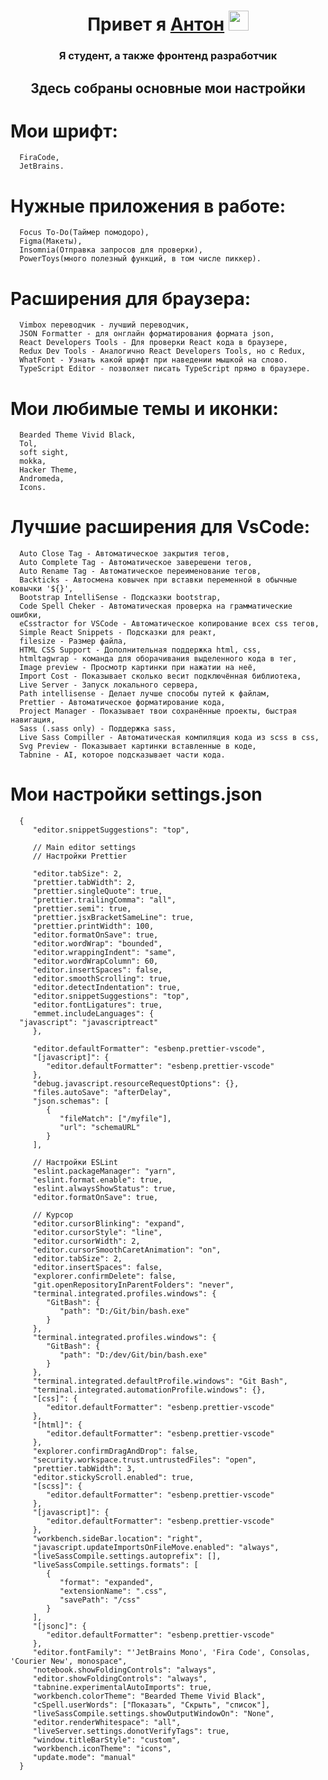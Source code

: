 <h1 align="center">Привет я <a href="#!" target="_blank">Антон</a> 
<img src="https://github.com/blackcater/blackcater/raw/main/images/Hi.gif" height="32"/></h1>
<h3 align="center">Я студент, а также фронтенд разработчик</h3>
<h2 align="center">Здесь собраны основные мои настройки</h3>


# Мои шрифт: 
      FiraCode,
      JetBrains.

# Нужные приложения в работе: 
      Focus To-Do(Таймер помодоро),
      Figma(Макеты),
      Insomnia(Отправка запросов для проверки),
      PowerToys(много полезный функций, в том числе пиккер).

# Расширения для браузера:
      Vimbox переводчик - лучший переводчик,
      JSON Formatter - для онглайн форматирования формата json,
      React Developers Tools - Для проверки React кода в браузере,
      Redux Dev Tools - Аналогично React Developers Tools, но с Redux,
      WhatFont - Узнать какой шрифт при наведении мышкой на слово.
      TypeScript Editor - позволяет писать TypeScript прямо в браузере.

# Мои любимые темы и иконки:
      Bearded Theme Vivid Black,
      Tol,
      soft sight,
      mokka,
      Hacker Theme,
      Andromeda,
      Icons.

# Лучшие расширения для VsCode: 
      Auto Close Tag - Автоматическое закрытия тегов,
      Auto Complete Tag - Автоматическое заверешени тегов,
      Auto Rename Tag - Автоматическое переименование тегов,
      Backticks - Автосмена ковычек при вставки переменной в обычные ковычки '${}',
      Bootstrap IntelliSense - Подсказки bootstrap,
      Code Spell Cheker - Автоматическая проверка на грамматические ошибки,
      eCsstractor for VSCode - Автоматическое копирование всех css тегов,
      Simple React Snippets - Подсказки для реакт,
      filesize - Размер файла,
      HTML CSS Support - Дополнительная поддержка html, css,
      htmltagwrap - команда для оборачивания выделенного кода в тег,
      Image preview - Просмотр картинки при нажатии на неё,
      Import Cost - Показывает сколько весит подключённая библиотека,
      Live Server - Запуск локального сервера,
      Path intellisense - Делает лучше способы путей к файлам,
      Prettier - Автоматическое форматирование кода,
      Project Manager - Показывает твои сохранённые проекты, быстрая навигация,
      Sass (.sass only) - Поддержка sass,
      Live Sass Compiller - Автоматическая компиляция кода из scss в css,
      Svg Preview - Показывает картинки вставленные в коде,
      Tabnine - AI, которое подсказывает части кода.

# Мои настройки settings.json
      {
         "editor.snippetSuggestions": "top",

         // Main editor settings
         // Настройки Prettier

         "editor.tabSize": 2,
         "prettier.tabWidth": 2,
         "prettier.singleQuote": true,
         "prettier.trailingComma": "all",
         "prettier.semi": true,
         "prettier.jsxBracketSameLine": true,
         "prettier.printWidth": 100,
         "editor.formatOnSave": true,
         "editor.wordWrap": "bounded",
         "editor.wrappingIndent": "same",
         "editor.wordWrapColumn": 60,
         "editor.insertSpaces": false,
         "editor.smoothScrolling": true,
         "editor.detectIndentation": true,
         "editor.snippetSuggestions": "top",
         "editor.fontLigatures": true,
         "emmet.includeLanguages": {
      "javascript": "javascriptreact"
         },

         "editor.defaultFormatter": "esbenp.prettier-vscode",
         "[javascript]": {
            "editor.defaultFormatter": "esbenp.prettier-vscode"
         },
         "debug.javascript.resourceRequestOptions": {},
         "files.autoSave": "afterDelay",
         "json.schemas": [
            {
               "fileMatch": ["/myfile"],
               "url": "schemaURL"
            }
         ],

         // Настройки ESLint
         "eslint.packageManager": "yarn",
         "eslint.format.enable": true,
         "eslint.alwaysShowStatus": true,
         "editor.formatOnSave": true,

         // Курсор
         "editor.cursorBlinking": "expand",
         "editor.cursorStyle": "line",
         "editor.cursorWidth": 2,
         "editor.cursorSmoothCaretAnimation": "on",
         "editor.tabSize": 2,
         "editor.insertSpaces": false,
         "explorer.confirmDelete": false,
         "git.openRepositoryInParentFolders": "never",
         "terminal.integrated.profiles.windows": {
            "GitBash": {
               "path": "D:/Git/bin/bash.exe"
            }
         },
         "terminal.integrated.profiles.windows": {
            "GitBash": {
               "path": "D:/dev/Git/bin/bash.exe"
            }
         },
         "terminal.integrated.defaultProfile.windows": "Git Bash",
         "terminal.integrated.automationProfile.windows": {},
         "[css]": {
            "editor.defaultFormatter": "esbenp.prettier-vscode"
         },
         "[html]": {
            "editor.defaultFormatter": "esbenp.prettier-vscode"
         },
         "explorer.confirmDragAndDrop": false,
         "security.workspace.trust.untrustedFiles": "open",
         "prettier.tabWidth": 3,
         "editor.stickyScroll.enabled": true,
         "[scss]": {
            "editor.defaultFormatter": "esbenp.prettier-vscode"
         },
         "[javascript]": {
            "editor.defaultFormatter": "esbenp.prettier-vscode"
         },
         "workbench.sideBar.location": "right",
         "javascript.updateImportsOnFileMove.enabled": "always",
         "liveSassCompile.settings.autoprefix": [],
         "liveSassCompile.settings.formats": [
            {
               "format": "expanded",
               "extensionName": ".css",
               "savePath": "/css"
            }
         ],
         "[jsonc]": {
            "editor.defaultFormatter": "esbenp.prettier-vscode"
         },
         "editor.fontFamily": "'JetBrains Mono', 'Fira Code', Consolas, 'Courier New', monospace",
         "notebook.showFoldingControls": "always",
         "editor.showFoldingControls": "always",
         "tabnine.experimentalAutoImports": true,
         "workbench.colorTheme": "Bearded Theme Vivid Black",
         "cSpell.userWords": ["Показать", "Скрыть", "список"],
         "liveSassCompile.settings.showOutputWindowOn": "None",
         "editor.renderWhitespace": "all",
         "liveServer.settings.donotVerifyTags": true,
         "window.titleBarStyle": "custom",
         "workbench.iconTheme": "icons",
         "update.mode": "manual"
      }

      

